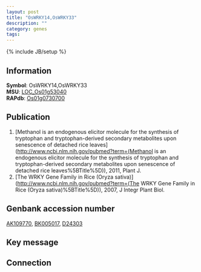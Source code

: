 ```yaml
---
layout: post
title: "OsWRKY14,OsWRKY33"
description: ""
category: genes
tags: 
---
```

{% include JB/setup %}

## Information
__Symbol__: OsWRKY14,OsWRKY33  
__MSU__: [LOC_Os01g53040](http://rice.plantbiology.msu.edu/cgi-bin/ORF_infopage.cgi?orf=LOC_Os01g53040)  
__RAPdb__: [Os01g0730700](http://rapdb.dna.affrc.go.jp/viewer/gbrowse_details/irgsp1?name=Os01g0730700)  

## Publication
1. [Methanol is an endogenous elicitor molecule for the synthesis of tryptophan and tryptophan-derived secondary metabolites upon senescence of detached rice leaves](http://www.ncbi.nlm.nih.gov/pubmed?term=(Methanol is an endogenous elicitor molecule for the synthesis of tryptophan and tryptophan-derived secondary metabolites upon senescence of detached rice leaves%5BTitle%5D)), 2011, Plant J.
2. [The WRKY Gene Family in Rice (Oryza sativa)](http://www.ncbi.nlm.nih.gov/pubmed?term=(The WRKY Gene Family in Rice (Oryza sativa)%5BTitle%5D)), 2007, J Integr Plant Biol.

## Genbank accession number
[AK109770](http://www.ncbi.nlm.nih.gov/nuccore/AK109770), [BK005017](http://www.ncbi.nlm.nih.gov/nuccore/BK005017), [D24303](http://www.ncbi.nlm.nih.gov/nuccore/D24303)

## Key message

## Connection


